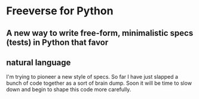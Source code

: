 # Freeverse for Python
## A new way to write free-form, minimalistic specs (tests) in Python that favor
## natural language

I'm trying to pioneer a new style of specs. So far I have just slapped a bunch
of code together as a sort of brain dump. Soon it will be time to slow down and
begin to shape this code more carefully.
